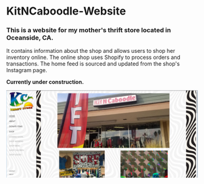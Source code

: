 # KitNCaboodle-Website
<p>
  <h3>This is a website for my mother's thrift store located in Oceanside, CA. </h3>
</p>

<p>
It contains information about the shop and allows users to shop her inventory online. The online shop uses Shopify to process orders and transactions. The home feed is sourced and updated from the shop's Instagram page.
</p>

<p>
  <b>Currently under construction.</b>
</p>

<p>
  <img src="img/home.png"/>
</p>
